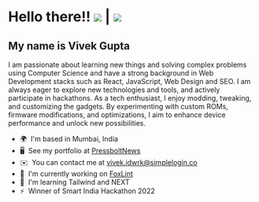 Hello there!! ![](https://user-images.githubusercontent.com/18350557/176309783-0785949b-9127-417c-8b55-ab5a4333674e.gif) | [![](https://visitcount.itsvg.in/api?id=vivekvag&label=Profile%20Views&color=0&icon=0&pretty=false)](https://visitcount.itsvg.in)
===================================================================================================================================

My name is Vivek Gupta
-------------

I am passionate about learning new things and solving complex problems using Computer Science and have a strong background in Web Development stacks such as React, JavaScript, Web Design and SEO. I am always eager to explore new technologies and tools, and actively participate in hackathons. As a tech enthusiast, I enjoy modding, tweaking, and customizing the gadgets. By experimenting with custom ROMs, firmware modifications, and optimizations, I aim to enhance device performance and unlock new possibilities.

* 🌍  I'm based in Mumbai, India
* 🖥️  See my portfolio at [PressboltNews](http://pressboltnews.com/)
* ✉️  You can contact me at [vivek.idwrk@simplelogin.co](mailto:vivek.idwrk@simplelogin.co)
* 🚀  I'm currently working on [FoxLint](http://github.com/vivekvag/FoxLint)
* 🧠  I'm learning Tailwind and NEXT
* ⚡  Winner of Smart India Hackathon 2022
